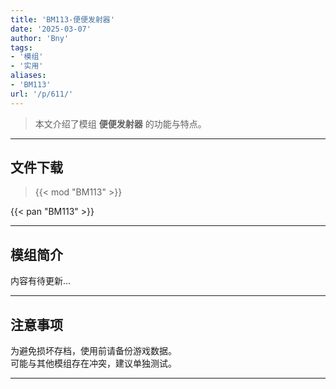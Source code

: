 ```yaml
---
title: 'BM113-便便发射器'
date: '2025-03-07'
author: 'Bny'
tags:
- '模组'
- '实用'
aliases:
- 'BM113'
url: '/p/611/'
---
```


> 本文介绍了模组 **便便发射器** 的功能与特点。

---

## 文件下载  

> {{< mod "BM113" >}}  

{{< pan "BM113" >}}  

---

## 模组简介

>  
内容有待更新...  

---

## 注意事项

>  
为避免损坏存档，使用前请备份游戏数据。  
可能与其他模组存在冲突，建议单独测试。  

---

